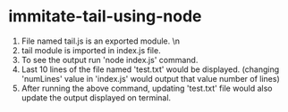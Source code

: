 # immitate-tail-using-node

1. File named tail.js is an exported module. \n
2. tail module is imported in index.js file.
3. To see the output run 'node index.js' command.
4. Last 10 lines of the file named 'test.txt' would be displayed. (changing 'numLines' value in 'index.js' would output that value number of lines)
7. After running the above command, updating 'test.txt' file would also update the output displayed on terminal.
